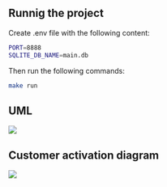 ## Runnig the project

Create .env file with the following content:

```bash
PORT=8888
SQLITE_DB_NAME=main.db
```

Then run the following commands:

```bash
make run
```

## UML

[![](https://mermaid.ink/img/pako:eNqdUj1rwzAQ_StCY5sMWTV0aTq00GYIoYvBXKyzK6oPI50CJfi_9xyb1i5OKdUgiffe6fQed5ZV0CiVrCyktDXQRHCFF7wuiLjPiYLDKM4D2q9bYbQSh8PjdorVJiYqPThUIlE0vpmy_Nh1ErSOmNISlQgilRqIC_udjMMpj17_wppUQkXmxPQxBDulqohcoEugn6Vd4acJvIb4vov6LxFUY1jlEkmG7KL71oL3ONgoj9gYv2xmpmPfyyoOjDJHiT67f_l9OKGnuVfWgxJP-93L3JBD7ubaqw9-Dc96fTfJUYmNoCBuBtE33quG7qNiI1eSyx0YzSN6-VIh6Q25kVR81VhDtlTIwncshUxh_-ErqShmXMnc9v8ah1qqGmxiFLWhEJ_Hse-P7hNkt-s0?type=png)](https://mermaid.live/edit#pako:eNqdUj1rwzAQ_StCY5sMWTV0aTq00GYIoYvBXKyzK6oPI50CJfi_9xyb1i5OKdUgiffe6fQed5ZV0CiVrCyktDXQRHCFF7wuiLjPiYLDKM4D2q9bYbQSh8PjdorVJiYqPThUIlE0vpmy_Nh1ErSOmNISlQgilRqIC_udjMMpj17_wppUQkXmxPQxBDulqohcoEugn6Vd4acJvIb4vov6LxFUY1jlEkmG7KL71oL3ONgoj9gYv2xmpmPfyyoOjDJHiT67f_l9OKGnuVfWgxJP-93L3JBD7ubaqw9-Dc96fTfJUYmNoCBuBtE33quG7qNiI1eSyx0YzSN6-VIh6Q25kVR81VhDtlTIwncshUxh_-ErqShmXMnc9v8ah1qqGmxiFLWhEJ_Hse-P7hNkt-s0)

## Customer activation diagram

[![](https://mermaid.ink/img/pako:eNqVksFqwzAMhl9F6Ny-gGGFsVHYYV1hOxqGiJVNkNiZLQe2kHef0zRLYb3UJ9v_J_mXpQGr4BgNJv7K7Ct-FPqI1FoPZXUUVSrpyCs85KSh5fhfuT8-WT9fH4IyhJ7jH25A0jtVKj3f7alJPIOLvN3tSriBQ-aeIETHHhxD4tiX9OE6vBdPjfxQPAcM4saZLPK2UOvjLyegPgc4umCveU0CnKCLUk6LndX_W8y8VEqNrspkeRKB4KLGm-u86QfZO-txg4VoSVxp4TAJFvWTW7ZoytZxTblRi9aPBaWs4fXbV2i0mN1g7hzp0nE09ZR8g-xEQ3yex-I0HeMvAwe6iQ?type=png)](https://mermaid.live/edit#pako:eNqVksFqwzAMhl9F6Ny-gGGFsVHYYV1hOxqGiJVNkNiZLQe2kHef0zRLYb3UJ9v_J_mXpQGr4BgNJv7K7Ct-FPqI1FoPZXUUVSrpyCs85KSh5fhfuT8-WT9fH4IyhJ7jH25A0jtVKj3f7alJPIOLvN3tSriBQ-aeIETHHhxD4tiX9OE6vBdPjfxQPAcM4saZLPK2UOvjLyegPgc4umCveU0CnKCLUk6LndX_W8y8VEqNrspkeRKB4KLGm-u86QfZO-txg4VoSVxp4TAJFvWTW7ZoytZxTblRi9aPBaWs4fXbV2i0mN1g7hzp0nE09ZR8g-xEQ3yex-I0HeMvAwe6iQ)